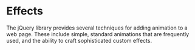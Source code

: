 # Effects
The jQuery library provides several techniques for adding animation to a web page. These include simple, standard animations that are frequently used, and the ability to craft sophisticated custom effects.